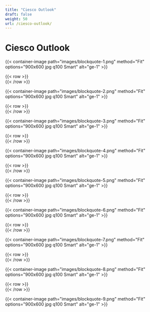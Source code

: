 ```yaml
---
title: "Ciesco Outlook"
draft: false
weight: 50
url: /ciesco-outlook/
---
```


# Ciesco Outlook


{{< container-image path="images/blockquote-1.png" method="Fit" options="900x600 jpg q100 Smart"  alt="ge-1" >}}

{{< row >}}
</br>
{{< /row >}}

{{< container-image path="images/blockquote-2.png" method="Fit" options="900x600 jpg q100 Smart"  alt="ge-1" >}}

{{< row >}}
</br>
{{< /row >}}


{{< container-image path="images/blockquote-3.png" method="Fit" options="900x600 jpg q100 Smart"  alt="ge-1" >}}

{{< row >}}
</br>
{{< /row >}}

{{< container-image path="images/blockquote-4.png" method="Fit" options="900x600 jpg q100 Smart"  alt="ge-1" >}}

{{< row >}}
</br>
{{< /row >}}

{{< container-image path="images/blockquote-5.png" method="Fit" options="900x600 jpg q100 Smart"  alt="ge-1" >}}

{{< row >}}
</br>
{{< /row >}}

{{< container-image path="images/blockquote-6.png" method="Fit" options="900x600 jpg q100 Smart"  alt="ge-1" >}}

{{< row >}}
</br>
{{< /row >}}

{{< container-image path="images/blockquote-7.png" method="Fit" options="900x600 jpg q100 Smart"  alt="ge-1" >}}

{{< row >}}
</br>
{{< /row >}}

{{< container-image path="images/blockquote-8.png" method="Fit" options="900x600 jpg q100 Smart"  alt="ge-1" >}}

{{< row >}}
</br>
{{< /row >}}

{{< container-image path="images/blockquote-9.png" method="Fit" options="900x600 jpg q100 Smart"  alt="ge-1" >}}
